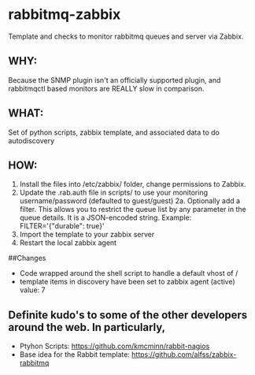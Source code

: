 rabbitmq-zabbix
=======================

Template and checks to monitor rabbitmq queues and server via Zabbix.

## WHY:
Because the SNMP plugin isn't an officially supported plugin, and rabbitmqctl based monitors are REALLY slow in comparison.

## WHAT:
Set of python scripts, zabbix template, and associated data to do autodiscovery

## HOW:
1. Install the files into /etc/zabbix/ folder, change permissions to Zabbix.
2. Update the .rab.auth file in scripts/ to use your monitoring username/password (defaulted to guest/guest)
2a. Optionally add a filter. This allows you to restrict the queue list by any parameter in the queue details. It is a JSON-encoded string. Example: FILTER='{"durable": true}'
3. Import the template to your zabbix server
4. Restart the local zabbix agent

##Changes
 + Code wrapped around the shell script to handle a default vhost of /
 + template items in discovery have been set to zabbix agent (active) value: 7

## Definite kudo's to some of the other developers around the web.  In particularly,
* Ptyhon Scripts: https://github.com/kmcminn/rabbit-nagios
* Base idea for the Rabbit template:  https://github.com/alfss/zabbix-rabbitmq
